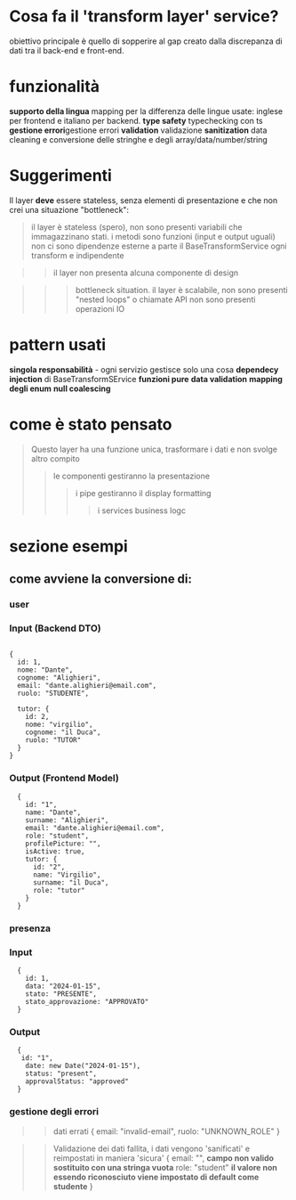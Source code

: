# Cosa fa il 'transform layer' service?
  obiettivo principale è quello di sopperire al gap creato dalla discrepanza di dati tra il back-end e front-end. 

# funzionalità
**supporto della lingua** mapping per la differenza delle lingue usate: inglese per frontend e italiano per backend.
**type safety** typechecking con ts
**gestione errori**gestione errori
**validation** validazione
**sanitization** data cleaning e conversione delle stringhe e degli array/data/number/string 


# Suggerimenti
Il layer **deve** essere  stateless, senza elementi di presentazione e che non crei una situazione "bottleneck":

  >il layer è stateless (spero), non sono presenti variabili che immagazzinano stati.
  >i metodi sono funzioni (input e output uguali)
  >non ci sono dipendenze esterne a parte il BaseTransformService
  >ogni transform e indipendente

  >>il layer non presenta alcuna componente di design 

  >>>bottleneck situation. 
  >>> il layer è scalabile, non sono presenti "nested loops" o chiamate API
  >>> non sono presenti operazioni IO


# pattern usati 
**singola responsabilità** - ogni servizio gestisce solo una cosa 
**dependecy injection** di BaseTransformSErvice
**funzioni pure** 
**data validation** 
**mapping degli enum**
**null coalescing**


# come è stato pensato 
>Questo layer ha una funzione unica, trasformare i dati e non svolge altro compito
>>le componenti gestiranno la presentazione 
>>>i pipe gestiranno il display formatting 
>>>> i services business logc 

# sezione esempi
  ## come avviene la conversione di:
 
  ### user
   ### Input (Backend DTO)
  ```
  
  {
    id: 1,
    nome: "Dante",
    cognome: "Alighieri",
    email: "dante.alighieri@email.com",
    ruolo: "STUDENTE",
    
    tutor: {
      id: 2,
      nome: "virgilio",
      cognome: "il Duca",
      ruolo: "TUTOR"
    }
  }
```

  ### Output (Frontend Model)
```
  {
    id: "1",
    name: "Dante",
    surname: "Alighieri",
    email: "dante.alighieri@email.com",
    role: "student",
    profilePicture: "",
    isActive: true,
    tutor: {
      id: "2",
      name: "Virgilio",
      surname: "il Duca",
      role: "tutor"
    }
  }
```

### presenza
  ### Input
  ```
    {
      id: 1,
      data: "2024-01-15",
      stato: "PRESENTE",
      stato_approvazione: "APPROVATO"
    }
  ```
   ### Output
  ```
    {
     id: "1",
      date: new Date("2024-01-15"),
      status: "present",
      approvalStatus: "approved"
    }
  ```

  ### gestione degli errori 
  
  >>dati errati
  { email: "invalid-email", ruolo: "UNKNOWN_ROLE" }

 >>Validazione dei dati fallita, i dati vengono 'sanificati' e reimpostati in maniera 'sicura'
  {
    email: "",  **campo non valido sostituito con una stringa vuota**
    role: "student" **il valore non essendo riconosciuto viene impostato di default come studente**
  }
  



